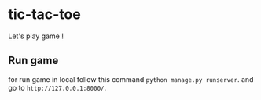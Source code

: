 # tic-tac-toe
Let's play game !

## Run game
for run game in local follow this command `python manage.py runserver`.
and go to `http://127.0.0.1:8000/`.
